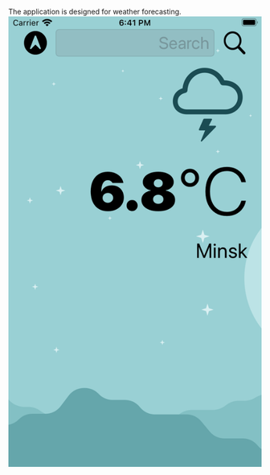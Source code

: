 The application is designed for weather forecasting.
![alt text](screenshots/Weather_1.png "Weather")
